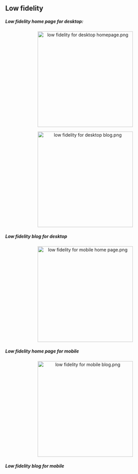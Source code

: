 ## Low fidelity ##

##### Low fidelity home page for desktop:
<p align="center">
   <img src="https://github.com/petar-caleta/HCI2019-20/blob/master/design%20prototypes/Low%20fidelity%20PC%20home%20page.png" width="300" alt="low fidelity for desktop homepage.png">
   
   
</p>

<p align="center">
   <img src="https://github.com/petar-caleta/HCI2019-20/blob/master/design%20prototypes/low%20fidelity%20PC%20blog.png" width="300" alt="low fidelity for desktop blog.png">
   
   ##### Low fidelity blog for desktop
</p>

<p align="center">
   <img src="https://github.com/petar-caleta/HCI2019-20/blob/master/design%20prototypes/Low%20fidelity%20mobile%20home%20page.png" width="300" alt="low fidelity for mobile home page.png">
   
   ##### Low fidelity home page for mobile
</p>

<p align="center">
   <img src="https://github.com/petar-caleta/HCI2019-20/blob/master/design%20prototypes/Low%20fidelity%20mobile%20blog.png" width="300" alt="low fidelity for mobile blog.png">
   
   ##### Low fidelity blog for mobile
</p>
